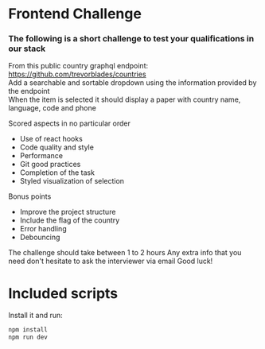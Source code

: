 # Frontend Challenge

### The following is a short challenge to test your qualifications in our stack

From this public country graphql endpoint: https://github.com/trevorblades/countries  
Add a searchable and sortable dropdown using the information provided by the endpoint  
When the item is selected it should display a paper with country name, language, code and phone

Scored aspects in no particular order

- Use of react hooks
- Code quality and style
- Performance
- Git good practices
- Completion of the task
- Styled visualization of selection

Bonus points

- Improve the project structure
- Include the flag of the country
- Error handling
- Debouncing

The challenge should take between 1 to 2 hours
Any extra info that you need don't hesitate to ask the interviewer via email
Good luck!

# Included scripts

Install it and run:

```sh
npm install
npm run dev
```
